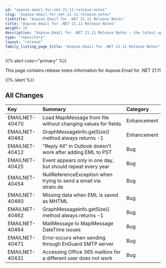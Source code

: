 ```yaml
---
id: "aspose-email-for-net-21-11-release-notes"
slug: "aspose-email-for-net-21-11-release-notes"
linktitle: "Aspose.Email for .NET 21.11 Release Notes"
title: "Aspose.Email for .NET 21.11 Release Notes"
weight: 10
description: "Aspose.Email for .NET 21.11 Release Notes – the latest updates and fixes."
type: "repository"
layout: "release"
family_listing_page_title: "Aspose.Email for .NET 21.11 Release Notes"
---
```


{{% alert color="primary" %}} 

This page contains release notes information for Aspose.Email for .NET 21.11

{{% /alert %}} 
## **All Changes**

|**Key**|**Summary**|**Category**|
| :- | :- | :- |
|EMAILNET-40470|Load MapiMessage from file without changing values for fields|Enhancement|
|EMAILNET-40462|GraphMessageInfo.getSize() method always returns -1|Enhancement|
|EMAILNET-40412|"Reply All" in Outlook doesn't work after adding EML to PST|Bug|
|EMAILNET-40425|Event appears only in one day, but should repeat every year|Bug|
|EMAILNET-40454|NullReferenceException when trying to send a email via strato.de|Bug|
|EMAILNET-40460|Missing data when EML is saved as MHTML|Bug|
|EMAILNET-40462|GraphMessageInfo.getSize() method always returns -1|Bug|
|EMAILNET-40464|MailMessage to MapiMessage DateTime issues|Bug|
|EMAILNET-40471|Error occurs when sending through EnGuard SMTP server|Bug|
|EMAILNET-40431|Accessing Office 365 mailbox for a different user does not work|Bug|

